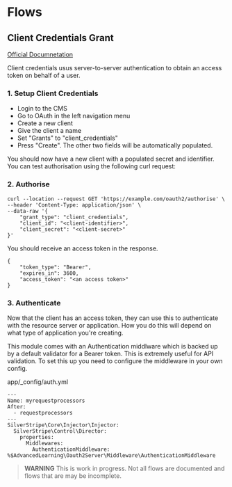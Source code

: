 # Flows

## Client Credentials Grant

[Official Documnetation](https://oauth.net/2/grant-types/client-credentials/)

Client credentials usus server-to-server authentication to obtain an access token on behalf of a user.

### 1. Setup Client Credentials

* Login to the CMS
* Go to OAuth in the left navigation menu
* Create a new client
* Give the client a name 
* Set "Grants" to "client_credentials"
* Press "Create". The other two fields will be automatically populated.

You should now have a new client with a populated secret and identifier. You can test authorisation using the following curl request:



### 2. Authorise

```
curl --location --request GET 'https://example.com/oauth2/authorise' \
--header 'Content-Type: application/json' \
--data-raw '{
	"grant_type": "client_credentials",
	"client_id": "<client-identifier>",
	"client_secret": "<client-secret>"
}'
```

You should receive an access token in the response.

```
{
    "token_type": "Bearer",
    "expires_in": 3600,
    "access_token": "<an access token>"
}
```

### 3. Authenticate

Now that the client has an access token, they can use this to authenticate with the resource server or application. How you do this will depend on what type of application you're creating. 

This module comes with an Authentication middlware which is backed up by a default validator for a Bearer token. This is extremely useful for API validation. To set this up you need to configure the middleware in your own config.

app/_config/auth.yml
```
---
Name: myrequestprocessors
After:
  - requestprocessors
---
SilverStripe\Core\Injector\Injector:
  SilverStripe\Control\Director:
    properties:
      Middlewares:
        AuthenticationMiddleware: %$AdvancedLearning\Oauth2Server\Middleware\AuthenticationMiddleware
```

> **WARNING** This is work in progress. Not all flows are documented and flows that are may be incomplete.
